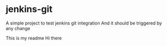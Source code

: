 # jenkins-git
A simple project to test jenkins git integration
And it should be triggered by any change

This is my readme
Hi there
